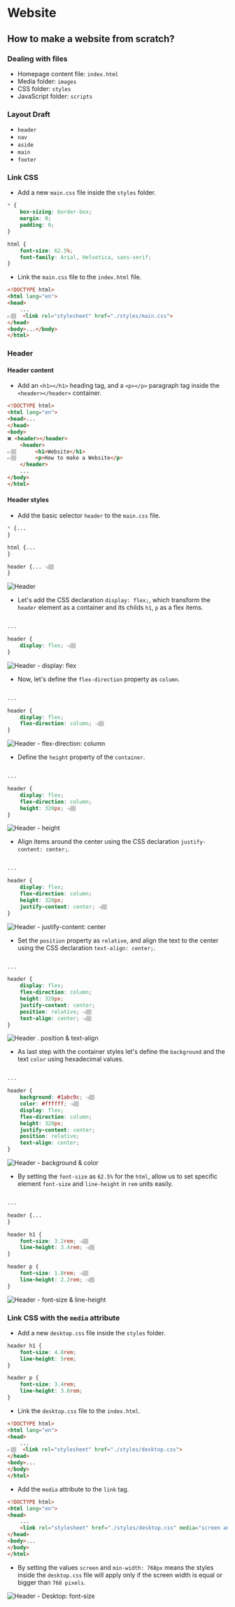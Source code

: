 # Website

## How to make a website from scratch?

### Dealing with files

- Homepage content file: `index.html`
- Media folder: `images`
- CSS folder: `styles`
- JavaScript folder: `scripts`

### Layout Draft

- `header`
- `nav`
- `aside`
- `main`
- `footer`

### Link CSS

- Add a new `main.css` file inside the `styles` folder.

```css
* {
    box-sizing: border-box;
    margin: 0;
    padding: 0;
}

html {
    font-size: 62.5%;
    font-family: Arial, Helvetica, sans-serif;
}

```

- Link the `main.css` file to the `index.html` file.

```html
<!DOCTYPE html>
<html lang="en">
<head>
    ...
👉🏽  <link rel="stylesheet" href="./styles/main.css">
</head>
<body>...</body>
</html>
```

### Header

#### Header content

- Add an `<h1></h1>` heading tag, and a `<p></p>` paragraph tag inside the `<header></header>` container.

```html
<!DOCTYPE html>
<html lang="en">
<head>...
</head>
<body>
❌ <header></header>
    <header>
👉🏽      <h1>Website</h1>
👉🏽      <p>How to make a Website</p>
    </header>
    ...
</body>
</html>
```

#### Header styles

- Add the basic selector `header` to the `main.css` file.

```css
* {...
}

html {...
}

header {... 👈🏽
}
```

![Header](https://i.imgur.com/lSQjImF.png)

- Let's add the CSS declaration `display: flex;`, which transform the `header` element as a container and its childs `h1`, `p` as a flex items.

```css

...

header {
    display: flex; 👈🏽
}
```

![Header - display: flex](https://i.imgur.com/nxFYzp8.png)

- Now, let's define the `flex-direction` property as `column`.

```css

...

header {
    display: flex;
    flex-direction: column; 👈🏽
}
```

![Header - flex-direction: column](https://i.imgur.com/uJhnUKJ.png)

- Define the `height` property of the `container`.

```css

...

header {
    display: flex;
    flex-direction: column;
    height: 320px; 👈🏽
}
```

![Header - height](https://i.imgur.com/KxijYiB.png)

- Align items around the center using the CSS declaration `justify-content: center;`.

```css

...

header {
    display: flex;
    flex-direction: column;
    height: 320px;
    justify-content: center; 👈🏽
}
```

![Header - justify-content: center](https://i.imgur.com/Ao72mzA.png)

- Set the `position` property as `relative`, and align the text to the center using the CSS declaration `text-align: center;`.

```css

...

header {
    display: flex;
    flex-direction: column;
    height: 320px;
    justify-content: center;
    position: relative; 👈🏽
    text-align: center; 👈🏽
}
```

![Header . position & text-align](https://i.imgur.com/Oh0X2C9.png)

- As last step with the container styles let's define the `background` and the text `color` using hexadecimal values.

```css

...

header {
    background: #1abc9c; 👈🏽
    color: #ffffff; 👈🏽
    display: flex;
    flex-direction: column;
    height: 320px;
    justify-content: center;
    position: relative;
    text-align: center;
}
```

![Header - background & color](https://i.imgur.com/maDuo8d.png)

- By setting the `font-size` as `62.5%` for the `html`, allow us to set specific element `font-size` and `line-height` in `rem` units easily.

```css

...

header {...
}

header h1 {
    font-size: 3.2rem; 👈🏽
    line-height: 3.4rem; 👈🏽
}

header p {
    font-size: 1.8rem; 👈🏽
    line-height: 2.2rem; 👈🏽
}

```

![Header - font-size & line-height](https://i.imgur.com/YkGfPz1.png)

### Link CSS with the `media` attribute

- Add a new `desktop.css` file inside the `styles` folder.

```css
header h1 {
    font-size: 4.8rem;
    line-height: 5rem;
}

header p {
    font-size: 3.4rem;
    line-height: 3.8rem;
}

```

- Link the `desktop.css` file to the `index.html`.

```html
<!DOCTYPE html>
<html lang="en">
<head>
    ...
👉🏽  <link rel="stylesheet" href="./styles/desktop.css">
</head>
<body>...
</body>
</html>
```

- Add the `media` attribute to the `link` tag.

```html
<!DOCTYPE html>
<html lang="en">
<head>
    ...
    <link rel="stylesheet" href="./styles/desktop.css" media="screen and (min-width: 768px)">
</head>
<body>...
</body>
</html>
```

- By setting the values `screen` and `min-width: 768px` means the styles inside the `desktop.css` file will apply only if the screen width is equal or bigger than `768 pixels`.

![Header - Desktop: font-size](https://i.imgur.com/gvy50FE.png)

